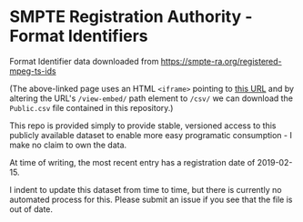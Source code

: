 # SMPTE Registration Authority - Format Identifiers
Format Identifier data downloaded from https://smpte-ra.org/registered-mpeg-ts-ids

(The above-linked page uses an HTML `<iframe>` pointing to [this URL](https://creator.zohopublic.com/smptezoho/mpeg-identifiers/view-embed/Public/tM1Yfh7hkrB5JdDHYzMwNpnVxZkPZATzETYDvnSAPsE1yrubWvq7epXUsCHxrzvCtJuPhF60fjdz3QmgsF00PvrMPfZMBqMPjweh) and by altering the URL's `/view-embed/` path element to `/csv/` we can download the `Public.csv` file contained in this repository.)

This repo is provided simply to provide stable, versioned access to this publicly available dataset to enable more easy programatic consumption - I make no claim to own the data.

At time of writing, the most recent entry has a registration date of 2019-02-15.

I indent to update this dataset from time to time, but there is currently no automated process for this.  Please submit an issue if you see that the file is out of date.
